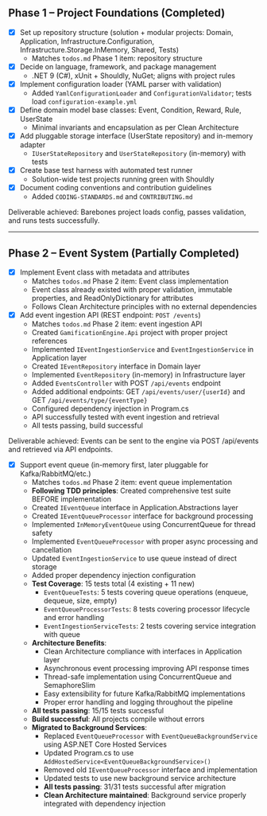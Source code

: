 ## Phase 1 – Project Foundations (Completed)

- [x] Set up repository structure (solution + modular projects: Domain, Application, Infrastructure.Configuration, Infrastructure.Storage.InMemory, Shared, Tests)
  - Matches `todos.md` Phase 1 item: repository structure
- [x] Decide on language, framework, and package management
  - .NET 9 (C#), xUnit + Shouldly, NuGet; aligns with project rules
- [x] Implement configuration loader (YAML parser with validation)
  - Added `YamlConfigurationLoader` and `ConfigurationValidator`; tests load `configuration-example.yml`
- [x] Define domain model base classes: Event, Condition, Reward, Rule, UserState
  - Minimal invariants and encapsulation as per Clean Architecture
- [x] Add pluggable storage interface (UserState repository) and in-memory adapter
  - `IUserStateRepository` and `UserStateRepository` (in-memory) with tests
- [x] Create base test harness with automated test runner
  - Solution-wide test projects running green with Shouldly
- [x] Document coding conventions and contribution guidelines
  - Added `CODING-STANDARDS.md` and `CONTRIBUTING.md`

Deliverable achieved: Barebones project loads config, passes validation, and runs tests successfully.

---

## Phase 2 – Event System (Partially Completed)

- [x] Implement Event class with metadata and attributes
  - Matches `todos.md` Phase 2 item: Event class implementation
  - Event class already existed with proper validation, immutable properties, and ReadOnlyDictionary for attributes
  - Follows Clean Architecture principles with no external dependencies
- [x] Add event ingestion API (REST endpoint: `POST /events`)
  - Matches `todos.md` Phase 2 item: event ingestion API
  - Created `GamificationEngine.Api` project with proper project references
  - Implemented `IEventIngestionService` and `EventIngestionService` in Application layer
  - Created `IEventRepository` interface in Domain layer
  - Implemented `EventRepository` (in-memory) in Infrastructure layer
  - Added `EventsController` with POST `/api/events` endpoint
  - Added additional endpoints: GET `/api/events/user/{userId}` and GET `/api/events/type/{eventType}`
  - Configured dependency injection in Program.cs
  - API successfully tested with event ingestion and retrieval
  - All tests passing, build successful

Deliverable achieved: Events can be sent to the engine via POST /api/events and retrieved via API endpoints.

- [x] Support event queue (in-memory first, later pluggable for Kafka/RabbitMQ/etc.)
  - Matches `todos.md` Phase 2 item: event queue implementation
  - **Following TDD principles**: Created comprehensive test suite BEFORE implementation
  - Created `IEventQueue` interface in Application.Abstractions layer
  - Created `IEventQueueProcessor` interface for background processing
  - Implemented `InMemoryEventQueue` using ConcurrentQueue for thread safety
  - Implemented `EventQueueProcessor` with proper async processing and cancellation
  - Updated `EventIngestionService` to use queue instead of direct storage
  - Added proper dependency injection configuration
  - **Test Coverage**: 15 tests total (4 existing + 11 new)
    - `EventQueueTests`: 5 tests covering queue operations (enqueue, dequeue, size, empty)
    - `EventQueueProcessorTests`: 8 tests covering processor lifecycle and error handling
    - `EventIngestionServiceTests`: 2 tests covering service integration with queue
  - **Architecture Benefits**:
    - Clean Architecture compliance with interfaces in Application layer
    - Asynchronous event processing improving API response times
    - Thread-safe implementation using ConcurrentQueue and SemaphoreSlim
    - Easy extensibility for future Kafka/RabbitMQ implementations
    - Proper error handling and logging throughout the pipeline
  - **All tests passing**: 15/15 tests successful
  - **Build successful**: All projects compile without errors
  - **Migrated to Background Services**: 
    - Replaced `EventQueueProcessor` with `EventQueueBackgroundService` using ASP.NET Core Hosted Services
    - Updated Program.cs to use `AddHostedService<EventQueueBackgroundService>()`
    - Removed old `IEventQueueProcessor` interface and implementation
    - Updated tests to use new background service architecture
    - **All tests passing**: 31/31 tests successful after migration
    - **Clean Architecture maintained**: Background service properly integrated with dependency injection
